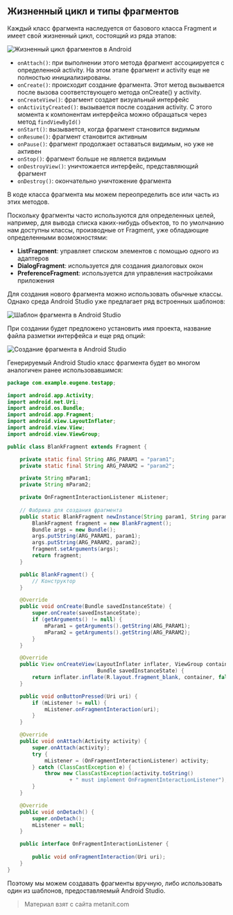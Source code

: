 ## Жизненный цикл и типы фрагментов

Каждый класс фрагмента наследуется от базового класса Fragment и имеет свой жизненный цикл, состоящий из ряда этапов:

![Жизненный цикл фрагментов в Android](https://metanit.com/java/android/pics/fragment_lyfecycle.png)
- `onAttach()`: при выполнении этого метода фрагмент ассоциируется с определенной activity. На этом этапе фрагмент и 
activity еще не полностью инициализированы.
- `onCreate()`: происходит создание фрагмента. Этот метод вызывается после вызова соответствующего метода onCreate() у activity.
- `onCreateView()`: фрагмент создает визуальный интерфейс
- `onActivityCreated()`: вызывается после создания activity. С этого момента к компонентам интерфейса можно обращаться через метод 
`findViewById()`
- `onStart()`: вызывается, когда фрагмент становится видимым
- `onResume()`: фрагмент становится активным
- `onPause()`: фрагмент продолжает оставаться видимым, но уже не активен
- `onStop()`: фрагмент больше не является видимым
- `onDestroyView()`: уничтожается интерфейс, представляющий фрагмент
- `onDestroy()`: окончательно уничтожение фрагмента

В коде класса фрагмента мы можем переопределить все или часть из этих методов.

Поскольку фрагменты часто используются для определенных целей, например, для вывода списка каких-нибудь объектов, то по умолчанию нам доступны классы, производные от Fragment, уже обладающие определенными возможностями:
- **ListFragment**: управляет списком элементов с помощью одного из адаптеров
- **DialogFragment**: используется для создания диалоговых окон
- **PreferenceFragment**: используется для управления настройками приложения

Для создания нового фрагмента можно использовать обычные классы. Однако среда Android Studio уже предлагает ряд встроенных шаблонов:

![Шаблон фрагмента в Android Studio](https://metanit.com/java/android/pics/fragment_creation.png)

При создании будет предложено установить имя проекта, название файла разметки интерфейса и еще ряд опций:

![Создание фрагмента в Android Studio](https://metanit.com/java/android/pics/fragment_creation2.png)

Генерируемый Android Studio класс фрагмента будет во многом аналогичен ранее использовавшимся:

```java
package com.example.eugene.testapp;

import android.app.Activity;
import android.net.Uri;
import android.os.Bundle;
import android.app.Fragment;
import android.view.LayoutInflater;
import android.view.View;
import android.view.ViewGroup;

public class BlankFragment extends Fragment {

    private static final String ARG_PARAM1 = "param1";
    private static final String ARG_PARAM2 = "param2";

    private String mParam1;
    private String mParam2;

    private OnFragmentInteractionListener mListener;
    
    // Фабрика для создания фрагмента
    public static BlankFragment newInstance(String param1, String param2) {
        BlankFragment fragment = new BlankFragment();
        Bundle args = new Bundle();
        args.putString(ARG_PARAM1, param1);
        args.putString(ARG_PARAM2, param2);
        fragment.setArguments(args);
        return fragment;
    }

    public BlankFragment() {
        // Конструктор
    }

    @Override
    public void onCreate(Bundle savedInstanceState) {
        super.onCreate(savedInstanceState);
        if (getArguments() != null) {
            mParam1 = getArguments().getString(ARG_PARAM1);
            mParam2 = getArguments().getString(ARG_PARAM2);
        }
    }

    @Override
    public View onCreateView(LayoutInflater inflater, ViewGroup container,
                             Bundle savedInstanceState) {
        return inflater.inflate(R.layout.fragment_blank, container, false);
    }

    public void onButtonPressed(Uri uri) {
        if (mListener != null) {
            mListener.onFragmentInteraction(uri);
        }
    }

    @Override
    public void onAttach(Activity activity) {
        super.onAttach(activity);
        try {
            mListener = (OnFragmentInteractionListener) activity;
        } catch (ClassCastException e) {
            throw new ClassCastException(activity.toString()
                    + " must implement OnFragmentInteractionListener");
        }
    }

    @Override
    public void onDetach() {
        super.onDetach();
        mListener = null;
    }

    public interface OnFragmentInteractionListener {
        
        public void onFragmentInteraction(Uri uri);
    }
}
```

Поэтому мы можем создавать фрагменты вручную, либо использовать один из шаблонов, предоставляемый Android Studio.


> Материал взят с сайта metanit.com